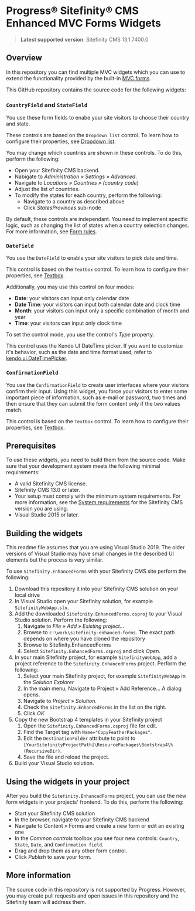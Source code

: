 Progress® Sitefinity® CMS Enhanced MVC Forms Widgets
====================================================

> **Latest supported version**: Sitefinity CMS 13.1.7400.0

## Overview

In this repository you can find multiple MVC widgets which you can use to extend the functionality provided by the built-in [MVC forms](https://www.progress.com/documentation/sitefinity-cms/forms).

This GitHub repository contains the source code for the following widgets:

### `CountryField` and `StateField`

You use these form fields to enabe your site visitors to choose their country and state.

These controls are based on the `Dropdown list` control. To learn how to configure their properties, see [Dropdown list](/dropdown-list).

You may change which countries are shown in these controls. To do this, perform the following:
* Open your Sitefinity CMS backend.
* Nabigate to *Administration » Settings » Advanced*.
* Navigate to *Locations » Countries  » (country code)*
* Adjust the list of countries.
* To modify the states for each country, perform the following:
  * Navigate to a country as described above
  * Click *StatesProvinces* sub-node

By default, these controls are independant. You need to implement specific logic, such as changing the list of states when a country selection changes. For more information, see [Form rules](/form-rules).

### `DateField`

You use the `DateField` to enable your site visitors to pick date and time.

This control is based on the `Textbox` control.  To learn how to configure their properties, see [Textbox](/textbox).

Additionally, you may use this control on four modes:

* __Date__: your visitors can input only calendar date
* __Date Time__: your visitors can input both calendar date and clock time
* __Month__: your visitors can input only a specific combination of month and year
* __Time__: your visitors can input only clock time

To set the control mode, you use the control's *Type* property.

This control uses the Kendo UI DateTime picker. If you want to customize it's behavior, such as the date and time format used, refer to [kendo.ui.DateTimePicker](https://docs.telerik.com/kendo-ui/api/javascript/ui/datetimepicker).


### `ConfirmationField`

You use the `ConfirmationField` to create user interfaces where your visitors confirm their input. Using this widget, you force your visitors to enter some important piece of information, such as e-mail or password, two times and then ensure that they can submit the form content only if the two values match.

This control is based on the `Textbox` control.  To learn how to configure their properties, see [Textbox](/textbox).

## Prerequisites

To use these widgets, you need to build them from the source code. Make sure that your development system meets the following minimal requirements:

* A valid Sitefinity CMS license.
* Sitefinity CMS 13.0 or later.
* Your setup must comply with the minimum system requirements.
For more information, see the [System requirements](https://docs.sitefinity.com/system-requirements) for the Sitefinity CMS version you are using.
* Visual Studio 2015 or later.

## Building the widgets

This readme file assumes that you are using Visual Studio 2019. The older versions of Visual Studio may have small changes in the described UI elements but the process is very similar.

To use `Sitefinity.EnhancedForms` with your Sitefinity CMS site perform the following:

1. Download this repository it into your Sitefinity CMS solution on your local drive
2. In Visual Studio open your Sitefinity solution, for example `SitefinityWebApp.sln`.
3. Add the downloaded `Sitefinity.EnhancedForms.csproj` to your Visual Studio solution. Perform the following:
   1. Navigate to *File » Add » Existing project...*
   2. Browse to `c:\work\sitefinity-enhanced-forms`. The exact path depends on where you have cloned the repository
   3. Browse to Sitefinity.EnhancedForms
   4. Select `Sitefinity.EnhancedForms.csproj` and click *Open*.
4. In your main Sitefinity project, for example `SitefinityWebApp`, add a project reference to the `Sitefinity.EnhancedForms` project. Perform the following:
   1. Select your main Sitefinity project, for example `SitefinityWebApp` in the *Solution Explorer*
   2. In the main menu, Navigate to Project » Add Reference... A dialog opens.
   3. Navigate to *Project » Solution*.
   4. Check the `Sitefinity.EnhancedForms` in the list on the right.
   5. Click *OK*
5. Copy the new Bootstrap 4 templates in your Sitefinity project
	1. Open the `Sitefinity.EnhancedForms.csproj` file for edit.
	2. Find the Target tag with `Name="CopyFeatherPackages"`.
	3. Edit the `DestinationFolder` attribute to point to `[YourSitefinityProjectPath]\ResourcePackages\Bootstrap4\%(RecursiveDir)`.
	4. Save the file and reload the project.
6. Build your Visual Studio solution.

## Using the widgets in your project

After you build the `Sitefinity.EnhancedForms` project, you can use the new form widgets in your projects' frontend. To do this, perform the following:

* Start your Sitefinity CMS solution
* In the browser, navigate to your Sitefinity CMS backend
* Navigate to Content » Forms and create a new form or edit an exisitng one
* In the *Common controls* toolbox you see four new controls: `Country`, `State`, `Date`, and `Confirmation field`.
* Drag and drop them as any other form control.
* Click *Publish* to save your form.

## More information

The source code in this repository is not supported by Progress. However, you may create pull requests and open issues in this repository and the Sitefinity team will address them.
